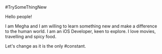 #TrySomeThingNew

Hello people!

I am Megha and I am willing to learn something new and make a difference to the human world.
I am an iOS Developer, keen to explore.
I love movies, travelling and spicy food.

Let's change as it is the only #constant. 
